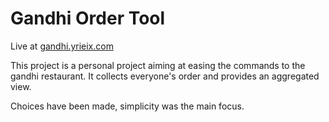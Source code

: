 # Gandhi Order Tool

Live at [gandhi.yrieix.com](https://gandhi.yrieix.com/)

This project is a personal project aiming at easing the commands to the gandhi
restaurant. It collects everyone's order and provides an aggregated view.

Choices have been made, simplicity was the main focus.
